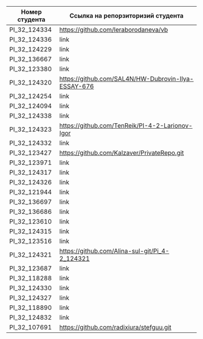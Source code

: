 |Номер студента|Ссылка на  репорзиторизий студента|
|--------------|----------------------------------|
|PI_32_124334|https://github.com/leraborodaneva/vb|
|PI_32_124336|link|
|PI_32_124229|link|
|PI_32_136667|link|
|PI_32_123380|link|
|PI_32_124320|https://github.com/SAL4N/HW-Dubrovin-Ilya-ESSAY-676|
|PI_32_124254|link|
|PI_32_124094|link|
|PI_32_124338|link|
|PI_32_124323|https://github.com/TenReik/PI-4-2-Larionov-Igor|
|PI_32_124332|link|
|PI_32_123427|https://github.com/Kalzaver/PrivateRepo.git|
|PI_32_123971|link|
|PI_32_124317|link|
|PI_32_124326|link|
|PI_32_121944|link|
|PI_32_136697|link|
|PI_32_136686|link|
|PI_32_123610|link|
|PI_32_124315|link|
|PI_32_123516|link|
|PI_32_124321|https://github.com/Alina-sul-git/Pi_4-2_124321|
|PI_32_123687|link|
|PI_32_118288|link|
|PI_32_124330|link|
|PI_32_124327|link|
|PI_32_118890|link|
|PI_32_124832|link|
|PI_32_107691|https://github.com/radixiura/stefguu.git|
